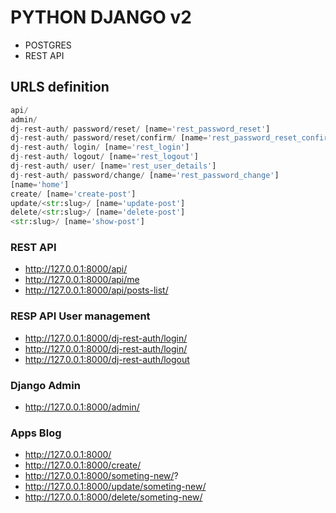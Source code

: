 # PYTHON DJANGO v2
- POSTGRES
- REST API

## URLS definition
```python
api/
admin/
dj-rest-auth/ password/reset/ [name='rest_password_reset']
dj-rest-auth/ password/reset/confirm/ [name='rest_password_reset_confirm']
dj-rest-auth/ login/ [name='rest_login']
dj-rest-auth/ logout/ [name='rest_logout']
dj-rest-auth/ user/ [name='rest_user_details']
dj-rest-auth/ password/change/ [name='rest_password_change']
[name='home']
create/ [name='create-post']
update/<str:slug>/ [name='update-post']
delete/<str:slug>/ [name='delete-post']
<str:slug>/ [name='show-post']
```

### REST API
- http://127.0.0.1:8000/api/
- http://127.0.0.1:8000/api/me
- http://127.0.0.1:8000/api/posts-list/

### RESP API User management
- http://127.0.0.1:8000/dj-rest-auth/login/
- http://127.0.0.1:8000/dj-rest-auth/login/
- http://127.0.0.1:8000/dj-rest-auth/logout

### Django Admin
- http://127.0.0.1:8000/admin/

### Apps Blog
- http://127.0.0.1:8000/
- http://127.0.0.1:8000/create/
- http://127.0.0.1:8000/someting-new/?
- http://127.0.0.1:8000/update/someting-new/
- http://127.0.0.1:8000/delete/someting-new/
